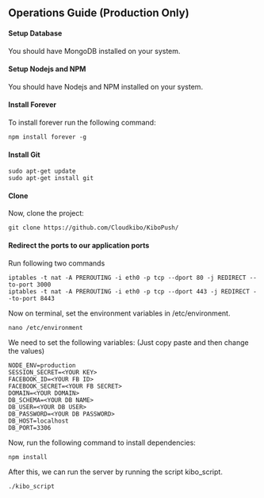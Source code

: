 ## Operations Guide (Production Only)

#### Setup Database

You should have MongoDB installed on your system.

#### Setup Nodejs and NPM

You should have Nodejs and NPM installed on your system.

#### Install Forever

To install forever run the following command:

    npm install forever -g
    
#### Install Git

    sudo apt-get update
    sudo apt-get install git

#### Clone

Now, clone the project:

    git clone https://github.com/Cloudkibo/KiboPush/

#### Redirect the ports to our application ports
Run following two commands

    iptables -t nat -A PREROUTING -i eth0 -p tcp --dport 80 -j REDIRECT --to-port 3000
    iptables -t nat -A PREROUTING -i eth0 -p tcp --dport 443 -j REDIRECT --to-port 8443

Now on terminal, set the environment variables in /etc/environment.

    nano /etc/environment
    
We need to set the following variables: (Just copy paste and then change the values)

    NODE_ENV=production
    SESSION_SECRET=<YOUR KEY>
    FACEBOOK_ID=<YOUR FB ID>
    FACEBOOK_SECRET=<YOUR FB SECRET>
    DOMAIN=<YOUR DOMAIN>
    DB_SCHEMA=<YOUR DB NAME>
    DB_USER=<YOUR DB USER>
    DB_PASSWORD=<YOUR DB PASSWORD>
    DB_HOST=localhost
    DB_PORT=3306
    

Now, run the following command to install dependencies:

    npm install
   
After this, we can run the server by running the script kibo_script.

    ./kibo_script
    
